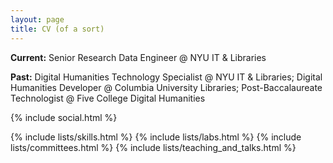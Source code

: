 ```yaml
---
layout: page
title: CV (of a sort)
---
```


<p class="max-w-prose pb-2">
    <b>Current:</b> Senior Research Data Engineer @ NYU IT & Libraries
</p>
<p class="max-w-prose pb-2">
    <b>Past:</b> Digital Humanities Technology Specialist @ NYU IT & Libraries; Digital Humanities Developer @ Columbia University Libraries; Post-Baccalaureate Technologist @ Five College Digital Humanities
</p>
{% include social.html %}

<br>

{% include lists/skills.html %}
{% include lists/labs.html %}
{% include lists/committees.html %}
{% include lists/teaching_and_talks.html %}

<br><br>
<br><br>